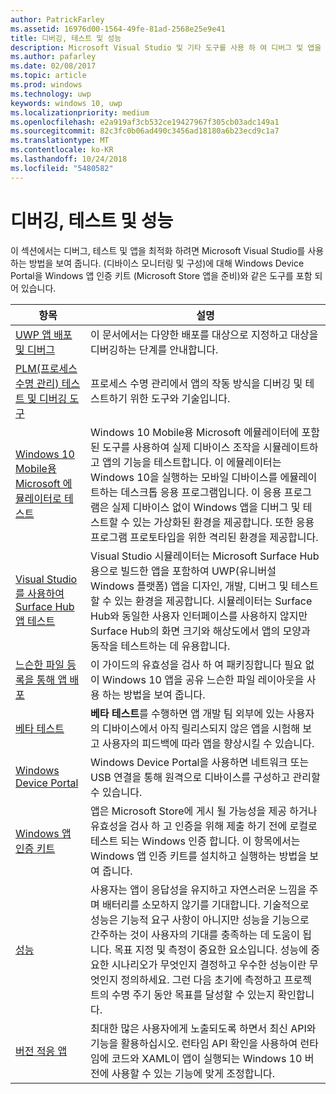 ```yaml
---
author: PatrickFarley
ms.assetid: 16976d00-1564-49fe-81ad-2568e25e9e41
title: 디버깅, 테스트 및 성능
description: Microsoft Visual Studio 및 기타 도구를 사용 하 여 디버그 및 앱을 테스트 하 고 Microsoft Store 인증 프로세스에 대 한 준비를 합니다.
ms.author: pafarley
ms.date: 02/08/2017
ms.topic: article
ms.prod: windows
ms.technology: uwp
keywords: windows 10, uwp
ms.localizationpriority: medium
ms.openlocfilehash: e2a919af3cb532ce19427967f305cb03adc149a1
ms.sourcegitcommit: 82c3fc0b06ad490c3456ad18180a6b23ecd9c1a7
ms.translationtype: MT
ms.contentlocale: ko-KR
ms.lasthandoff: 10/24/2018
ms.locfileid: "5480582"
---
```

# <a name="debugging-testing-and-performance"></a>디버깅, 테스트 및 성능


이 섹션에서는 디버그, 테스트 및 앱을 최적화 하려면 Microsoft Visual Studio를 사용 하는 방법을 보여 줍니다. (디바이스 모니터링 및 구성)에 대해 Windows Device Portal을 Windows 앱 인증 키트 (Microsoft Store 앱을 준비)와 같은 도구를 포함 되어 있습니다.

| 항목 | 설명 |
|-------|-------------|
| [UWP 앱 배포 및 디버그](deploying-and-debugging-uwp-apps.md) | 이 문서에서는 다양한 배포를 대상으로 지정하고 대상을 디버깅하는 단계를 안내합니다. |
| [PLM(프로세스 수명 관리) 테스트 및 디버깅 도구](testing-debugging-plm.md) | 프로세스 수명 관리에서 앱의 작동 방식을 디버깅 및 테스트하기 위한 도구와 기술입니다. |
| [Windows 10 Mobile용 Microsoft 에뮬레이터로 테스트](test-with-the-emulator.md) | Windows 10 Mobile용 Microsoft 에뮬레이터에 포함된 도구를 사용하여 실제 디바이스 조작을 시뮬레이트하고 앱의 기능을 테스트합니다. 이 에뮬레이터는 Windows 10을 실행하는 모바일 디바이스를 에뮬레이트하는 데스크톱 응용 프로그램입니다. 이 응용 프로그램은 실제 디바이스 없이 Windows 앱을 디버그 및 테스트할 수 있는 가상화된 환경을 제공합니다. 또한 응용 프로그램 프로토타입을 위한 격리된 환경을 제공합니다. |
| [Visual Studio를 사용하여 Surface Hub 앱 테스트](test-surface-hub-apps-using-visual-studio.md) | Visual Studio 시뮬레이터는 Microsoft Surface Hub용으로 빌드한 앱을 포함하여 UWP(유니버설 Windows 플랫폼) 앱을 디자인, 개발, 디버그 및 테스트할 수 있는 환경을 제공합니다. 시뮬레이터는 Surface Hub와 동일한 사용자 인터페이스를 사용하지 않지만 Surface Hub의 화면 크기와 해상도에서 앱의 모양과 동작을 테스트하는 데 유용합니다. |
| [느슨한 파일 등록을 통해 앱 배포](loose-file-registration.md) | 이 가이드의 유효성을 검사 하 여 패키징합니다 필요 없이 Windows 10 앱을 공유 느슨한 파일 레이아웃을 사용 하는 방법을 보여 줍니다. |
| [베타 테스트](beta-testing.md) | **베타 테스트**를 수행하면 앱 개발 팀 외부에 있는 사용자의 디바이스에서 아직 릴리스되지 않은 앱을 시험해 보고 사용자의 피드백에 따라 앱을 향상시킬 수 있습니다. |
| [Windows Device Portal](device-portal.md) | Windows Device Portal을 사용하면 네트워크 또는 USB 연결을 통해 원격으로 디바이스를 구성하고 관리할 수 있습니다. |
| [Windows 앱 인증 키트](windows-app-certification-kit.md) | 앱은 Microsoft Store에 게시 될 가능성을 제공 하거나 유효성을 검사 하 고 인증을 위해 제출 하기 전에 로컬로 테스트 되는 Windows 인증 합니다. 이 항목에서는 Windows 앱 인증 키트를 설치하고 실행하는 방법을 보여 줍니다. |
| [성능](performance-and-xaml-ui.md) | 사용자는 앱이 응답성을 유지하고 자연스러운 느낌을 주며 배터리를 소모하지 않기를 기대합니다. 기술적으로 성능은 기능적 요구 사항이 아니지만 성능을 기능으로 간주하는 것이 사용자의 기대를 충족하는 데 도움이 됩니다. 목표 지정 및 측정이 중요한 요소입니다. 성능에 중요한 시나리오가 무엇인지 결정하고 우수한 성능이란 무엇인지 정의하세요. 그런 다음 초기에 측정하고 프로젝트의 수명 주기 동안 목표를 달성할 수 있는지 확인합니다. |
| [버전 적응 앱](version-adaptive-apps.md) | 최대한 많은 사용자에게 노출되도록 하면서 최신 API와 기능을 활용하십시오. 런타임 API 확인을 사용하여 런타임에 코드와 XAML이 앱이 실행되는 Windows 10 버전에 사용할 수 있는 기능에 맞게 조정합니다. |
